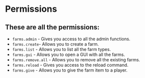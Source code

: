 # Permissions

## These are all the permissions:
- `farms.admin` - Gives you access to all the admin functions.
- `farms.create`- Allows you to create a farm.
- `farms.list` - Allows you to list all the farm types.
- `farms.gui` - Allows you to open a GUI with all the farms.
- `farms.remove.all` - Allows you to remove all the existing farms.
- `farms.reload` - Gives you access to the reload command.
- `farms.give` - Allows you to give the farm item to a player.
